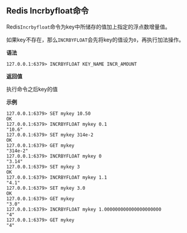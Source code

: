 ## Redis Incrbyfloat命令

Redis`Incrbyfloat`命令为key中所储存的值加上指定的浮点数增量值。

如果key不存在，那么`INCRBYFLOAT`会先将key的值设为`0`，再执行加法操作。

**语法**

```shell
127.0.0.1:6379> INCRBYFLOAT KEY_NAME INCR_AMOUNT
```

**返回值**

执行命令之后key的值

**示例**

```shell
127.0.0.1:6379> SET mykey 10.50
OK
127.0.0.1:6379> INCRBYFLOAT mykey 0.1
"10.6"
127.0.0.1:6379> SET mykey 314e-2
OK
127.0.0.1:6379> GET mykey
"314e-2"
127.0.0.1:6379> INCRBYFLOAT mykey 0
"3.14"
127.0.0.1:6379> SET mykey 3
OK
127.0.0.1:6379> INCRBYFLOAT mykey 1.1
"4.1"
127.0.0.1:6379> SET mykey 3.0
OK
127.0.0.1:6379> GET mykey
"3.0"
127.0.0.1:6379> INCRBYFLOAT mykey 1.000000000000000000000
"4"
127.0.0.1:6379> GET mykey
"4"
```
